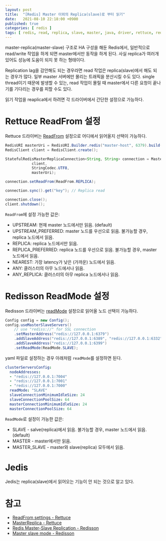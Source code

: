 ```yaml
---
layout: post
title:  "[Redis] Master 이외의 Replica(slave)로 부터 읽기"
date:   2021-08-10 22:18:00 +0900
published: true
categories: [ redis ]
tags: [ redis, read, replica, slave, master, java, driver, rettuce, redisson, jedis, ha ]
---
```


master-replica(master-slave) 구조로 HA 구성을 해둔 Redis에서, 일반적으로 read/write 작업을 하게 되면 master에서만 동작을 하게 된다. 사실 replica가 여러개 있어도 성능에 도움이 되지 못 하는 형태이다.

Replication lag을 감안해도 되는 경우라면 read 작업은 replica(slave)에서 해도 되는 경우가 많다. 일부 master 서버에만 몰리는 트래픽을 분산시킬 수도 있다. single thread이기 때문에 발생할 수 있는, read 작업이 몰릴 때 master에서 다른 요청이 끝나기를 기다리는 경우를 피할 수도 있다.

읽기 작업을 reaplica에서 하려면 각 드라이버에서 간단한 설정으로 가능하다.


# Rettuce ReadFrom 설정

Rettuce 드라이버는 [ReadFrom](https://github.com/lettuce-io/lettuce-core/wiki/ReadFrom-Settings) 설정으로 어디에서 읽어올지 선택이 가능하다.

```java
RedisURI masterUri = RedisURI.Builder.redis("master-host", 6379).build();
RedisClient client = RedisClient.create();

StatefulRedisMasterReplicaConnection<String, String> connection = MasterReplica.connect(
            client,
            StringCodec.UTF8,
            masterUri);

connection.setReadFrom(ReadFrom.REPLICA);

connection.sync().get("key"); // Replica read

connection.close();
client.shutdown();
```

`ReadFrom`에 설정 가능한 값은:

- UPSTREAM: 현재 master 노드에서만 읽음. (default)
- UPSTREAM_PREFERRED: master 노드를 우선으로 읽음. 불가능할 경우, replica 노드에서 읽음.
- REPLICA: replica 노드에서만 읽음.
- REPLICA_PREFERRED: replica 노드를 우선으로 읽음. 불가능할 경우, master 노드에서 읽음.
- NEAREST: 가장 latency가 낮은 (가까운) 노드에서 읽음.
- ANY: 클러스터의 아무 노드에서나 읽음.
- ANY_REPLICA: 클러스터의 아무 replica 노드에서나 읽음.


# Redisson ReadMode 설정

Redisson 드라이버는 [readMode](https://redisson.org/glossary/redis-master-slave-replication.html) 설정으로 읽어올 노드 선택이 가능하다.

```java
Config config = new Config();
config.useMasterSlaveServers()
    // use "rediss://" for SSL connection
    .setMasterAddress("redis://127.0.0.1:6379")
    .addSlaveAddress("redis://127.0.0.1:6389", "redis://127.0.0.1:6332", "redis://127.0.0.1:6419")
    .addSlaveAddress("redis://127.0.0.1:6399")
    .setReadMode(ReadMode.SLAVE);
```

yaml 파일로 설정하는 경우 아래처럼 `readMode`를 설정하면 된다.

```yaml
clusterServersConfig:
  nodeAddresses:
  - "redis://127.0.0.1:7004"
  - "redis://127.0.0.1:7001"
  - "redis://127.0.0.1:7000"
  readMode: "SLAVE"
  slaveConnectionMinimumIdleSize: 24
  slaveConnectionPoolSize: 64
  masterConnectionMinimumIdleSize: 24
  masterConnectionPoolSize: 64
```

`ReadMode`로 설정이 가능한 값은:

- SLAVE - salve(replica)에서 읽음. 불가능할 경우, master 노드에서 읽음. (default)
- MASTER - master에서만 읽음.
- MASTER_SLAVE - master와 slave(replica) 모두에서 읽음.


# Jedis

Jedis는 replica(slave)에서 읽어오는 기능이 안 되는 것으로 알고 있다.


# 참고

- [ReadFrom settings - Rettuce](https://github.com/lettuce-io/lettuce-core/wiki/ReadFrom-Settings)
- [MasterReplica - Rettuce](https://github.com/lettuce-io/lettuce-core/wiki/Master-Replica)
- [Redis Master-Slave Replication - Redisson](https://redisson.org/glossary/redis-master-slave-replication.html)
- [Master slave mode - Redisson](https://github.com/redisson/redisson/wiki/2.-Configuration#28-master-slave-mode)

